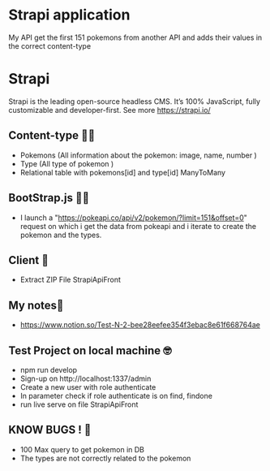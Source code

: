 # Strapi application
My API get the first 151 pokemons from another API and adds their values in the correct content-type
# Strapi
Strapi is the leading open-source headless CMS. It’s 100% JavaScript, fully customizable and developer-first.
See more https://strapi.io/
## Content-type 👨‍💻
-   Pokemons (All information about the pokemon: image, name, number )
-   Type (All type of pokemon )
-   Relational table with pokemons[id] and type[id] ManyToMany
## BootStrap.js 👨‍💻
-   I launch a "https://pokeapi.co/api/v2/pokemon/?limit=151&offset=0" request on which i get the data from pokeapi 
    and i iterate to create the pokemon and the types.
## Client 🧐
-   Extract ZIP File StrapiApiFront
## My notes📖
-   https://www.notion.so/Test-N-2-bee28eefee354f3ebac8e61f668764ae
## Test Project on local machine 🤓
-   npm run develop
-   Sign-up on http://localhost:1337/admin
-   Create a new user with role authenticate
-   In parameter check if role authenticate is on find, findone
-   run live serve on file StrapiApiFront

## KNOW BUGS ! 🤔
- 100 Max query to get pokemon in DB
- The types are not correctly related to the pokemon 
